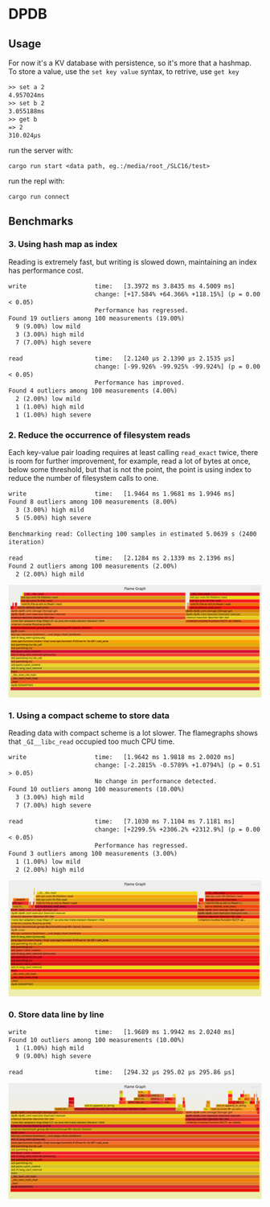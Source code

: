 # DPDB

## Usage

For now it's a KV database with persistence, so it's more that a hashmap. To store a value, use the `set key value` syntax, to retrive, use `get key`

```shell
>> set a 2
4.957024ms
>> set b 2
3.055188ms
>> get b
=> 2
310.024µs
```

run the server with:

```shell
cargo run start <data path, eg.:/media/root_/SLC16/test>
```

run the repl with:

```shell
cargo run connect
```


## Benchmarks

### 3. Using hash map as index

Reading is extremely fast, but writing is slowed down, maintaining an index has performance cost.

```shell
write                   time:   [3.3972 ms 3.8435 ms 4.5009 ms]
                        change: [+17.584% +64.366% +118.15%] (p = 0.00 < 0.05)
                        Performance has regressed.
Found 19 outliers among 100 measurements (19.00%)
  9 (9.00%) low mild
  3 (3.00%) high mild
  7 (7.00%) high severe

read                    time:   [2.1240 µs 2.1390 µs 2.1535 µs]
                        change: [-99.926% -99.925% -99.924%] (p = 0.00 < 0.05)
                        Performance has improved.
Found 4 outliers among 100 measurements (4.00%)
  2 (2.00%) low mild
  1 (1.00%) high mild
  1 (1.00%) high severe
```

### 2. Reduce the occurrence of filesystem reads

Each key-value pair loading requires at least calling `read_exact` twice, there is room for further improvement, for example, read a lot of bytes at once, below some threshold, but that is not the point, the point is using index to reduce the number of filesystem calls to one.

```shell
write                   time:   [1.9464 ms 1.9681 ms 1.9946 ms]
Found 8 outliers among 100 measurements (8.00%)
  3 (3.00%) high mild
  5 (5.00%) high severe

Benchmarking read: Collecting 100 samples in estimated 5.0639 s (2400 iteration)

read                    time:   [2.1284 ms 2.1339 ms 2.1396 ms]
Found 2 outliers among 100 measurements (2.00%)
  2 (2.00%) high mild
```

![](resources/flamegraph_2.svg)

### 1. Using a compact scheme to store data

Reading data with compact scheme is a lot slower. The flamegraphs shows that `_GI__libc_read` occupied too much CPU time.

```shell
write                   time:   [1.9642 ms 1.9818 ms 2.0020 ms]
                        change: [-2.2815% -0.5789% +1.0794%] (p = 0.51 > 0.05)
                        No change in performance detected.
Found 10 outliers among 100 measurements (10.00%)
  3 (3.00%) high mild
  7 (7.00%) high severe

read                    time:   [7.1030 ms 7.1104 ms 7.1181 ms]
                        change: [+2299.5% +2306.2% +2312.9%] (p = 0.00 < 0.05)
                        Performance has regressed.
Found 3 outliers among 100 measurements (3.00%)
  1 (1.00%) low mild
  2 (2.00%) high mild
```

![](resources/flamegraph_1.svg)

### 0. Store data line by line

```shell
write                   time:   [1.9689 ms 1.9942 ms 2.0240 ms]
Found 10 outliers among 100 measurements (10.00%)
  1 (1.00%) high mild
  9 (9.00%) high severe

read                    time:   [294.32 µs 295.02 µs 295.86 µs]
```

![](resources/flamegraph_0.svg)

